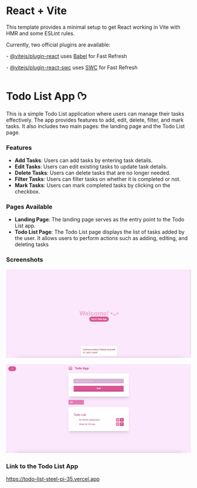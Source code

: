 # React + Vite

This template provides a minimal setup to get React working in Vite with HMR and some ESLint rules.

Currently, two official plugins are available:

\- [@vitejs/plugin-react](https://github.com/vitejs/vite-plugin-react/blob/main/packages/plugin-react/README.md) uses [Babel](https://babeljs.io/) for Fast Refresh

\- [@vitejs/plugin-react-swc](https://github.com/vitejs/vite-plugin-react-swc) uses [SWC](https://swc.rs/) for Fast Refresh



# Todo List App ᡣ𐭩

This is a simple Todo List application where users can manage their tasks effectively. The app provides features to add, edit, delete, filter, and mark tasks. It also includes two main pages: the landing page and the Todo List page.


### Features
- **Add Tasks**: Users can add tasks by entering task details.
- **Edit Tasks**: Users can edit existing tasks to update task details.
- **Delete Tasks**: Users can delete tasks that are no longer needed.
- **Filter Tasks**: Users can filter tasks on whether it is completed or not.
- **Mark Tasks**: Users can mark completed tasks by clicking on the checkbox.


### Pages Available

- **Landing Page**: The landing page serves as the entry point to the Todo List app. 
- **Todo List Page**: The Todo List page displays the list of tasks added by the user. It allows users to perform actions such as adding, editing, and deleting tasks


### Screenshots

![Landing-page](/assets/Landing-page.png)

![Todolist-page](/assets/Todolist-page.png)


### **Link to the Todo List App**

https://todo-list-steel-pi-35.vercel.app
